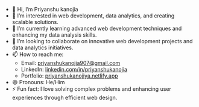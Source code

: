 

- 👋 Hi, I’m Priyanshu kanojia
- 👀 I’m interested in web development, data analytics, and creating scalable solutions.
- 🌱 I’m currently learning advanced web development techniques and enhancing my data analysis skills.
- 💞️ I’m looking to collaborate on innovative web development projects and data analytics initiatives.
- 📫 How to reach me:
  - Email: [priyanshukanojia907@gmail.com](mailto:priyanshukanojia907@gmail.com)
  - LinkedIn: [linkedin.com/in/priyanshukanojia](http://www.linkedin.com/in/priyanshukanojia)
  - Portfolio: [priyanshukanojiya.netlify.app](https://priyanshukanojiya.netlify.app/)
- 😄 Pronouns: He/Him
- ⚡ Fun fact: I love solving complex problems and enhancing user experiences through efficient web design.
